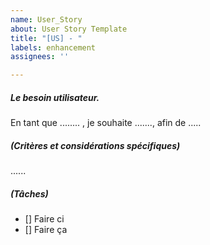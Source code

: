 ```yaml
---
name: User_Story
about: User Story Template
title: "[US] - "
labels: enhancement
assignees: ''

---
```


##### Le besoin utilisateur.

En tant que ........ , je souhaite ......., afin de .....

##### (Critères et considérations spécifiques)

......


##### (Tâches)

- [] Faire ci
- [] Faire ça
